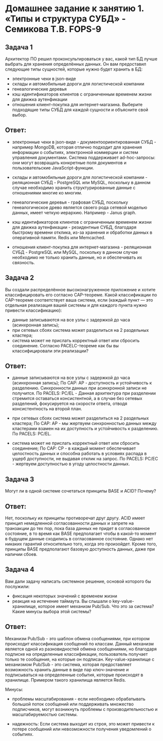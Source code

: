 # Домашнее задание к занятию 1. «Типы и структура СУБД» - Семикова Т.В. FOPS-9

## Задача 1
Архитектор ПО решил проконсультироваться у вас, какой тип БД лучше выбрать для хранения определённых данных. Он вам предоставил следующие типы сущностей, которые нужно будет хранить в БД:
- электронные чеки в json-виде
- склады и автомобильные дороги для логистической компании
- генеалогические деревья
- кэш идентификаторов клиентов с ограниченным временем жизни для движка аутенфикации
- отношения клиент-покупка для интернет-магазина.
Выберите подходящие типы СУБД для каждой сущности и объясните свой выбор.

## Ответ:

- электронные чеки в json-виде - документоориентированная СУБД - например MongoDB, которая отлично подходит для хранения информации о событиях, электронной коммерции и систем управления документами. Система поддерживает ad-hoc-запросы: они могут возвращать конкретные поля документов и пользовательские JavaScript-функции.

- склады и автомобильные дороги для логистической компании - реляционная СУБД - PostgreSQL или MySQL, поскольку в данном случае необходимо хранить структурированные данные с отношениями многие ко многим.

- генеалогические деревья - графовая СУБД, поскольку генеалогическое древо является своего рода сетевой моделью данных, имеет четкую иерархию. Например - Janus graph.

- кэш идентификаторов клиентов с ограниченным временем жизни для движка аутенфикации - резидентные СУБД, благодаря быстрому времени отклика, из-за хранения и обработки данных в оперативной памяти. Redis или Memcached.

- отношения клиент-покупка для интернет-магазина - реляционная СУБД - PostgreSQL или MySQL, поскольку в данном случае необходимо не только хранить данные, но и обеспечивать их связность.

## Задача 2
Вы создали распределённое высоконагруженное приложение и хотите классифицировать его согласно CAP-теореме. Какой классификации по CAP-теореме соответствует ваша система, если (каждый пункт — это отдельная реализация вашей системы и для каждого пункта нужно привести классификацию):
- данные записываются на все узлы с задержкой до часа (асинхронная запись);
- при сетевых сбоях система может разделиться на 2 раздельных кластера;
- система может не прислать корректный ответ или сбросить соединение.
Согласно PACELC-теореме как бы вы классифицировали эти реализации?

## Ответ:

- данные записываются на все узлы с задержкой до часа (асинхронная запись);
По САР: AP - доступность и устойчивость к разделению. Синхронности данных при асинхронной записи не получится.
По PACELS: PC/EL - Данная архитектура при разделении стремится оставаться консистентной, а в случае без сетевых разделений, фокусируется на скорости ответа, отводя консистентность на второй план.

- при сетевых сбоях система может разделиться на 2 раздельных кластера;
По САР: АР - мы жертвуем синхронностью данных между кластерами взамен на их доступность и устойчивость к разделению.
По PACELS: PC/EL.

- система может не прислать корректный ответ или сбросить соединение;
По САР: СР - в каждый момент обеспечивает целостность данных и способна работать в условиях распада в ущерб доступности, не выдавая отклик на запрос.
По PACELS: PC/EC - жертвуем доступностью в угоду целостности данных.

## Задача 3
Могут ли в одной системе сочетаться принципы BASE и ACID? Почему?

## Ответ:

Нет, поскольку их принципы противоречат друг другу. ACID имеет принцип немедленной согласованности данных и запрете на транзакции до тех пор, пока база данных не придет в согласованное состояние,  в то время как BASE предполагает чтобы в какой-то момент в будущем данные сходились в согласованное состояние. Однако нет никаких гарантий относительно того, когда это произойдет. Кроме того, принципы BASE предполагают базовую доступность данных, даже при наличии сбоев.

## Задача 4
Вам дали задачу написать системное решение, основой которого бы послужили:
- фиксация некоторых значений с временем жизни
- реакция на истечение таймаута.
Вы слышали о key-value-хранилище, которое имеет механизм Pub/Sub. Что это за система? Какие минусы выбора этой системы?

## Ответ:

Механизм Pub/Sub - это шаблон обмена сообщениями, при котором происходит классификация сообщений по классам. Данный механизм является одной из разновидностей обмена сообщениями, но благодаря подписке на определенные классификации, пользователь получает только те сообщения, на которые он подписан.
Key-value-хранилище с механизмом Pub/Sub - это система, которая предоставляет возможность хранить данные в виде пар ключ-значение и подписываться на определенные события, которые происходят в хранилище. Примером такого хранилища является Redis.

Минусы:

- проблемы масштабирования - если необходимо обрабатывать большой поток сообщений или поддерживать множество подписчиков, могут возникнуть проблемы с производительностью и масштабируемостью системы.

- надежность: Если система выходит из строя, это может привести к потере сообщений или невозможности получения уведомлений о событиях. 
